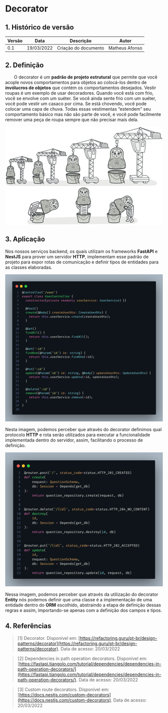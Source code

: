 # Decorator
 
## 1. Histórico de versão
 
<center>
 
| Versão | Data       | Descrição            | Autor        |
| ------ | ---------- | -------------------- | ------------ |
| 0.1    | 19/03/2022 | Criação do documento | Matheus Afonso |
 
</center>
 
## 2. Definição
 
&emsp;&emsp;O decorator é um **padrão de projeto estrutural** que permite que você acople novos comportamentos para objetos ao colocá-los dentro de **invólucros de objetos** que contém os comportamentos desejados. Vestir roupas é um exemplo de usar decoradores. Quando você está com frio, você se envolve com um suéter. Se você ainda sente frio com um suéter, você pode vestir um casaco por cima. Se está chovendo, você pode colocar uma capa de chuva. Todas essas vestimentas “estendem” seu comportamento básico mas não são parte de você, e você pode facilmente remover uma peça de roupa sempre que não precisar mais dela.
 
![useState](../../assets/decorator/decorator.png)

## 3. Aplicação
 
Nos nossos serviços backend, os quais utilizam os frameworks **FastAPI** e **NestJS** para prover um servidor **HTTP**, implementam esse padrão de projeto para expor rotas de comunicação e definir tipos de entidades para as classes elaboradas.
 
![useState](../../assets/decorator/auth_decorator.png)
 
Nesta imagem, podemos perceber que através do decorator definimos qual protocolo **HTTP** e rota serão utilizados para executar a funcionalidade implementada dentro do servidor, assim, facilitando o processo de definição.
 
![useState](../../assets/decorator/question_decorator.png)
 
Nessa imagem, podemos perceber que através da utilização do decorator **Entity** nós podemos definir que uma classe é a implementação de uma entidade dentro do **ORM** escolhido, abstraindo a etapa de definição dessas regras e assim, importando-se apenas com a definição dos campos e tipos.
 
## 4. Referências
 
> [1] Decorator. Disponível em:
> [https://refactoring.guru/pt-br/design-patterns/decorator](https://refactoring.guru/pt-br/design-patterns/decorator). Data de acesso: 20/03/2022
 
> [2] Dependencies in path operation decorators. Disponível em:
> [https://fastapi.tiangolo.com/tutorial/dependencies/dependencies-in-path-operation-decorators/](https://fastapi.tiangolo.com/tutorial/dependencies/dependencies-in-path-operation-decorators/). Data de acesso: 20/03/2022
 
> [3] Custom route decorators. Disponível em: [https://docs.nestjs.com/custom-decorators](https://docs.nestjs.com/custom-decorators). Data de acesso: 20/03/2022